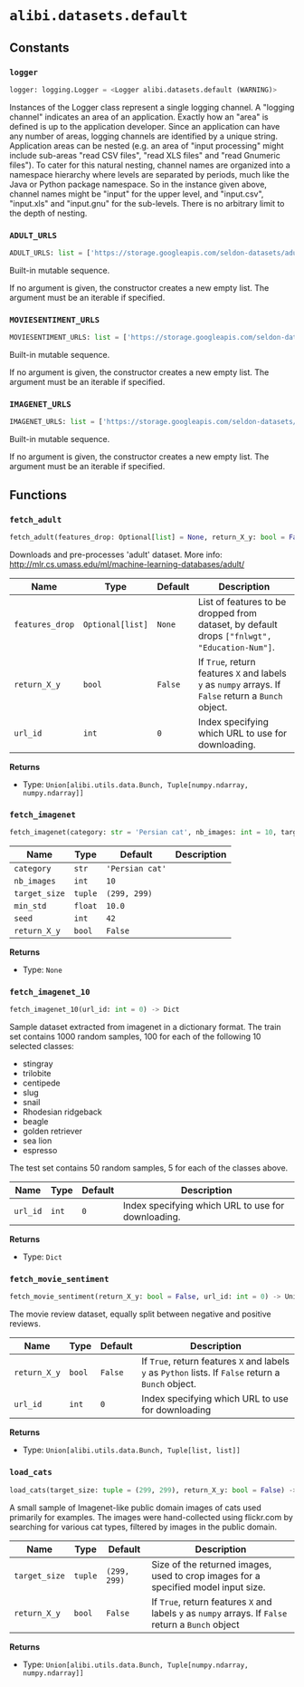 # `alibi.datasets.default`
## Constants
### `logger`
```python
logger: logging.Logger = <Logger alibi.datasets.default (WARNING)>
```
Instances of the Logger class represent a single logging channel. A
"logging channel" indicates an area of an application. Exactly how an
"area" is defined is up to the application developer. Since an
application can have any number of areas, logging channels are identified
by a unique string. Application areas can be nested (e.g. an area
of "input processing" might include sub-areas "read CSV files", "read
XLS files" and "read Gnumeric files"). To cater for this natural nesting,
channel names are organized into a namespace hierarchy where levels are
separated by periods, much like the Java or Python package namespace. So
in the instance given above, channel names might be "input" for the upper
level, and "input.csv", "input.xls" and "input.gnu" for the sub-levels.
There is no arbitrary limit to the depth of nesting.

### `ADULT_URLS`
```python
ADULT_URLS: list = ['https://storage.googleapis.com/seldon-datasets/adult/adult.data', 'https://...
```
Built-in mutable sequence.

If no argument is given, the constructor creates a new empty list.
The argument must be an iterable if specified.

### `MOVIESENTIMENT_URLS`
```python
MOVIESENTIMENT_URLS: list = ['https://storage.googleapis.com/seldon-datasets/sentence_polarity_v1/rt-pola...
```
Built-in mutable sequence.

If no argument is given, the constructor creates a new empty list.
The argument must be an iterable if specified.

### `IMAGENET_URLS`
```python
IMAGENET_URLS: list = ['https://storage.googleapis.com/seldon-datasets/imagenet10/imagenet10.tar.gz']
```
Built-in mutable sequence.

If no argument is given, the constructor creates a new empty list.
The argument must be an iterable if specified.

## Functions
### `fetch_adult`

```python
fetch_adult(features_drop: Optional[list] = None, return_X_y: bool = False, url_id: int = 0) -> Union[alibi.utils.data.Bunch, Tuple[numpy.ndarray, numpy.ndarray]]
```

Downloads and pre-processes 'adult' dataset.
More info: http://mlr.cs.umass.edu/ml/machine-learning-databases/adult/

| Name | Type | Default | Description |
| ---- | ---- | ------- | ----------- |
| `features_drop` | `Optional[list]` | `None` | List of features to be dropped from dataset, by default drops ``["fnlwgt", "Education-Num"]``. |
| `return_X_y` | `bool` | `False` | If ``True``, return features `X` and labels `y` as `numpy` arrays. If ``False`` return a `Bunch` object. |
| `url_id` | `int` | `0` | Index specifying which URL to use for downloading. |

**Returns**
- Type: `Union[alibi.utils.data.Bunch, Tuple[numpy.ndarray, numpy.ndarray]]`

### `fetch_imagenet`

```python
fetch_imagenet(category: str = 'Persian cat', nb_images: int = 10, target_size: tuple = (299, 299), min_std: float = 10.0, seed: int = 42, return_X_y: bool = False) -> None
```

| Name | Type | Default | Description |
| ---- | ---- | ------- | ----------- |
| `category` | `str` | `'Persian cat'` |  |
| `nb_images` | `int` | `10` |  |
| `target_size` | `tuple` | `(299, 299)` |  |
| `min_std` | `float` | `10.0` |  |
| `seed` | `int` | `42` |  |
| `return_X_y` | `bool` | `False` |  |

**Returns**
- Type: `None`

### `fetch_imagenet_10`

```python
fetch_imagenet_10(url_id: int = 0) -> Dict
```

Sample dataset extracted from imagenet in a dictionary format.
The train set contains 1000 random samples, 100 for each of the following 10 selected classes:

* stingray
* trilobite
* centipede
* slug
* snail
* Rhodesian ridgeback
* beagle
* golden retriever
* sea lion
* espresso

The test set contains 50 random samples, 5 for each of the classes above.

| Name | Type | Default | Description |
| ---- | ---- | ------- | ----------- |
| `url_id` | `int` | `0` | Index specifying which URL to use for downloading. |

**Returns**
- Type: `Dict`

### `fetch_movie_sentiment`

```python
fetch_movie_sentiment(return_X_y: bool = False, url_id: int = 0) -> Union[alibi.utils.data.Bunch, Tuple[list, list]]
```

The movie review dataset, equally split between negative and positive reviews.

| Name | Type | Default | Description |
| ---- | ---- | ------- | ----------- |
| `return_X_y` | `bool` | `False` | If ``True``, return features `X` and labels `y` as `Python` lists. If ``False`` return a `Bunch` object. |
| `url_id` | `int` | `0` | Index specifying which URL to use for downloading |

**Returns**
- Type: `Union[alibi.utils.data.Bunch, Tuple[list, list]]`

### `load_cats`

```python
load_cats(target_size: tuple = (299, 299), return_X_y: bool = False) -> Union[alibi.utils.data.Bunch, Tuple[numpy.ndarray, numpy.ndarray]]
```

A small sample of Imagenet-like public domain images of cats used primarily for examples.
The images were hand-collected using flickr.com by searching for various cat types, filtered by images
in the public domain.

| Name | Type | Default | Description |
| ---- | ---- | ------- | ----------- |
| `target_size` | `tuple` | `(299, 299)` | Size of the returned images, used to crop images for a specified model input size. |
| `return_X_y` | `bool` | `False` | If ``True``, return features `X` and labels `y` as `numpy` arrays. If ``False`` return a `Bunch` object |

**Returns**
- Type: `Union[alibi.utils.data.Bunch, Tuple[numpy.ndarray, numpy.ndarray]]`
